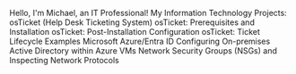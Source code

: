 Hello, I'm Michael, an IT Professional!
My Information Technology Projects:
osTicket (Help Desk Ticketing System)
osTicket: Prerequisites and Installation
osTicket: Post-Installation Configuration
osTicket: Ticket Lifecycle Examples
Microsoft Azure/Entra ID
Configuring On-premises Active Directory within Azure VMs
Network Security Groups (NSGs) and Inspecting Network Protocols
